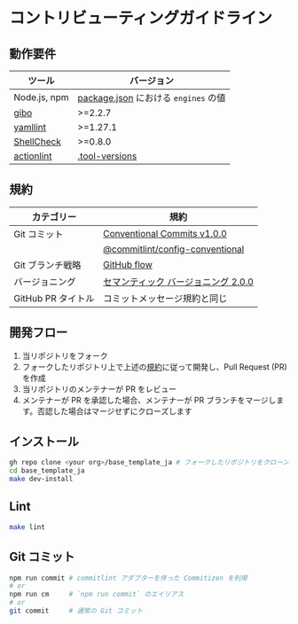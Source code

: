 # コントリビューティングガイドライン

## 動作要件

|                           ツール                            |                      バージョン                      |
| ----------------------------------------------------------- | ---------------------------------------------------- |
| Node.js, npm                                                | [package.json](package.json) における `engines` の値 |
| [gibo](https://github.com/simonwhitaker/gibo#readme)        | >=2.2.7                                              |
| [yamllint](https://yamllint.readthedocs.io/)                | >=1.27.1                                             |
| [ShellCheck](https://github.com/koalaman/shellcheck#readme) | >=0.8.0                                              |
| [actionlint](https://github.com/rhysd/actionlint#readme)    | [.tool-versions](.tool-versions)                     |

## 規約

|     カテゴリー     |                                                                    規約                                                                    |
| ------------------ | ------------------------------------------------------------------------------------------------------------------------------------------ |
| Git コミット       | [Conventional Commits v1.0.0](https://www.conventionalcommits.org/ja/v1.0.0/)                                                              |
|                    | [@commitlint/config-conventional](https://github.com/conventional-changelog/commitlint/tree/master/@commitlint/config-conventional#readme) |
| Git ブランチ戦略   | [GitHub flow](https://docs.github.com/ja/get-started/quickstart/github-flow)                                                               |
| バージョニング     | [セマンティック バージョニング 2.0.0](https://semver.org/lang/ja/spec/v2.0.0.html)                                                         |
| GitHub PR タイトル | コミットメッセージ規約と同じ                                                                                                               |

## 開発フロー

1. 当リポジトリをフォーク
2. フォークしたリポジトリ上で上述の[規約](#規約)に従って開発し、Pull Request (PR) を作成
3. 当リポジトリのメンテナーが PR をレビュー
4. メンテナーが PR を承認した場合、メンテナーが PR ブランチをマージします。否認した場合はマージせずにクローズします

## インストール

```sh
gh repo clone <your org>/base_template_ja # フォークしたリポジトリをクローン
cd base_template_ja
make dev-install
```

## Lint

```sh
make lint
```

## Git コミット

```sh
npm run commit # commitlint アダプターを伴った Commitizen を利用
# or
npm run cm     # `npm run commit` のエイリアス
# or
git commit     # 通常の Git コミット
```
